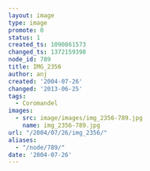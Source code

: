 ```yaml
---
layout: image
type: image
promote: 0
status: 1
created_ts: 1090861573
changed_ts: 1372159398
node_id: 789
title: IMG_2356
author: anj
created: '2004-07-26'
changed: '2013-06-25'
tags:
  - Coromandel
images:
  - src: image/images/img_2356-789.jpg
    name: img_2356-789.jpg
url: "/2004/07/26/img_2356/"
aliases:
  - "/node/789/"
date: '2004-07-26'
---
```


